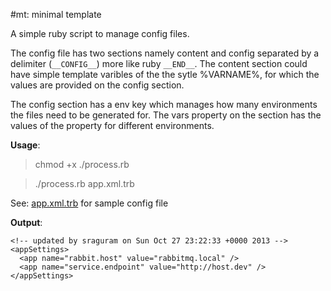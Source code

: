 #mt: minimal template

A simple ruby script to manage config files.

The config file has two sections namely content and config separated by a delimiter (`__CONFIG__`) more like ruby `__END__`. The content section could have simple template varibles of the the sytle %VARNAME%, for which the values are provided on the config section.

The config section has a env key which manages how many environments the files need to be generated for. The vars property on the section has the values of the property for different environments.

__Usage__:

>chmod +x ./process.rb

>./process.rb app.xml.trb

See: [app.xml.trb](app.xml.trb) for sample config file

__Output__:
```
<!-- updated by sraguram on Sun Oct 27 23:22:33 +0000 2013 -->
<appSettings>
  <app name="rabbit.host" value="rabbitmq.local" />
  <app name="service.endpoint" value="http://host.dev" />
</appSettings>
```
